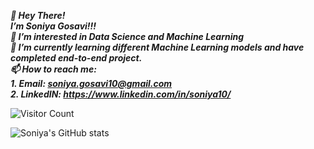 ***👋 Hey There!<br/>
 I’m Soniya Gosavi!!! <br/>
👀 I’m interested in Data Science and Machine Learning<br/>
🌱 I’m currently learning different Machine Learning models and have completed end-to-end project.<br/>
📫 How to reach me:<br/>***
***1. Email: soniya.gosavi10@gmail.com***<br/>
***2. LinkedIN: https://www.linkedin.com/in/soniya10/***

<!--- <a href="https://hits.seeyoufarm.com"><img src="https://hits.seeyoufarm.com/api/count/incr/badge.svg?url=https%3A%2F%2Fgithub.com%2Fsoniyagosavi10&count_bg=%23C83D88&title_bg=%23555555&icon=&icon_color=%23C21313&title=Viewers&edge_flat=true"/></a> -->

<t>![Visitor Count](https://profile-counter.glitch.me/soniyagosavi10/count.svg) </t>

![Soniya's GitHub stats](https://github-readme-stats.vercel.app/api?username=soniyagosavi10&show_icons=true&theme=synthwave)
